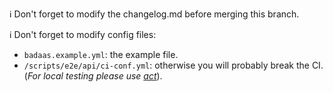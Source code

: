 :information_source:  Don't forget to modify the changelog.md before merging this branch.

:information_source:  Don't forget to modify config files:
-  `badaas.example.yml`: the example file.
-  `/scripts/e2e/api/ci-conf.yml`: otherwise you will probably break the CI. (*For local testing please use [act](https://github.com/nektos/act)*).